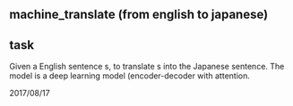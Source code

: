 ## machine_translate (from english to japanese)
## task
Given a English sentence s, to translate s into the Japanese sentence. The model is a deep learning model (encoder-decoder with attention.

2017/08/17
